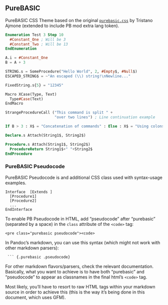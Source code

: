 PureBASIC
---------

PureBASIC CSS Theme based on the original [`purebasic.css`](https://github.com/isagalaev/highlight.js/blob/master/src/styles/purebasic.css) by Tristano Ajmone (extended to include PB mod extra lang token).

``` purebasic
Enumeration Test 3 Step 10
  #Constant_One ; Will be 3
  #Constant_Two ; Will be 13
EndEnumeration

A.i = #Constant_One
B = A + 3

STRING.s = SomeProcedure("Hello World", 2, #Empty$, #Null$)
ESCAPED_STRING$ = ~"An escaped (\\) string!\nNewline..."

FixedString.s{5} = "12345"

Macro XCase(Type, Text)
  Type#Case(Text)
EndMacro

StrangeProcedureCall ("This command is split " +
                      "over two lines") ; Line continuation example

If B > 3 : X$ = "Concatenation of commands" : Else : X$ = "Using colons" : EndIf

Declare.s Attach(String1$, String2$)

Procedure.s Attach(String1$, String2$)
  ProcedureReturn String1$+" "+String2$
EndProcedure
```

### PureBASIC Pseudocode

PureBASIC Pseudocode is and additional CSS class used with syntax-usage examples.

<pre class="purebasic pseudocode"><code>Interface <Name1> [Extends <Name2>]
  [Procedure1]
  [Procedure2]
  ...
EndInterface
</code></pre>
To enable PB Pseudocode in HTML, add “pseudocode” after “purebasic” (separated by a space) in the `class` attribute of the `<code>` tag:

``` nohighlight
<pre class="purebasic pseudocode"><code>
```

In Pandoc’s markdown, you can use this syntax (which might not work with other markdown parsers):

``` nohighlight
 ``` {.purebasic .pseudocode}
```

For other markdown flavors/parsers, check the relevant documentation. Basically, what you want to achieve is to have both “purebasic” and “pseudocode” to appear as classnames in the final html’s `<code>` tag.

Most likely, you’ll have to resort to raw HTML tags within your markdown source in order to achieve this (this is the way it’s being done in this document, which uses GFM).

